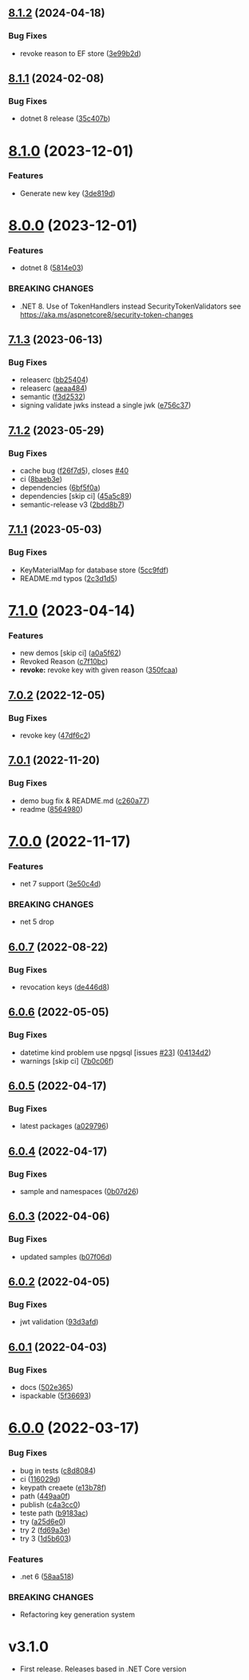 ## [8.1.2](https://github.com/NetDevPack/Security.Jwt/compare/v8.1.1...v8.1.2) (2024-04-18)


### Bug Fixes

* revoke reason to EF store ([3e99b2d](https://github.com/NetDevPack/Security.Jwt/commit/3e99b2d6791b884b5e081b3e95d337e116034a6a))

## [8.1.1](https://github.com/NetDevPack/Security.Jwt/compare/v8.1.0...v8.1.1) (2024-02-08)


### Bug Fixes

* dotnet 8 release ([35c407b](https://github.com/NetDevPack/Security.Jwt/commit/35c407bac77d4b07d0f8aec9619207b32b1b0522))

# [8.1.0](https://github.com/NetDevPack/Security.Jwt/compare/v8.0.0...v8.1.0) (2023-12-01)


### Features

* Generate new key ([3de819d](https://github.com/NetDevPack/Security.Jwt/commit/3de819d078dc2c5760a746f234d5333a8cb9cb0e))

# [8.0.0](https://github.com/NetDevPack/Security.Jwt/compare/v7.1.3...v8.0.0) (2023-12-01)


### Features

* dotnet 8 ([5814e03](https://github.com/NetDevPack/Security.Jwt/commit/5814e03d62bc2480147e0ad3c9ebb177a33ef118))


### BREAKING CHANGES

* .NET 8. Use of TokenHandlers instead SecurityTokenValidators see https://aka.ms/aspnetcore8/security-token-changes

## [7.1.3](https://github.com/NetDevPack/Security.Jwt/compare/v7.1.2...v7.1.3) (2023-06-13)


### Bug Fixes

* releaserc ([bb25404](https://github.com/NetDevPack/Security.Jwt/commit/bb254042f6a859129df240c938f7ffcf1102dddc))
* releaserc ([aeaa484](https://github.com/NetDevPack/Security.Jwt/commit/aeaa484743096bfdda99de730beb9d88b103f2f8))
* semantic ([f3d2532](https://github.com/NetDevPack/Security.Jwt/commit/f3d25325a3458e3bdff706b9a1c87a260eb15c90))
* signing validate jwks instead a single jwk ([e756c37](https://github.com/NetDevPack/Security.Jwt/commit/e756c37d5ee131952eb487904785f0aefa9714d4))

## [7.1.2](https://github.com/NetDevPack/Security.Jwt/compare/v7.1.1...v7.1.2) (2023-05-29)


### Bug Fixes

* cache bug ([f26f7d5](https://github.com/NetDevPack/Security.Jwt/commit/f26f7d5e660d1cad26b30a59325ac4cbc711d09f)), closes [#40](https://github.com/NetDevPack/Security.Jwt/issues/40)
* ci ([8baeb3e](https://github.com/NetDevPack/Security.Jwt/commit/8baeb3ef873c04a5c7e96cf28c01db6409ca8c5e))
* dependencies ([6bf5f0a](https://github.com/NetDevPack/Security.Jwt/commit/6bf5f0aba99d7f8358e6b47a8e96af133160eac1))
* dependencies [skip ci] ([45a5c89](https://github.com/NetDevPack/Security.Jwt/commit/45a5c89283a4435dd0a81fe5a1be57a3c1ae6adf))
* semantic-release v3 ([2bdd8b7](https://github.com/NetDevPack/Security.Jwt/commit/2bdd8b7f359686fbfec2e0ca752e8e207a29dd25))

## [7.1.1](https://github.com/NetDevPack/Security.Jwt/compare/v7.1.0...v7.1.1) (2023-05-03)


### Bug Fixes

* KeyMaterialMap for database store ([5cc9fdf](https://github.com/NetDevPack/Security.Jwt/commit/5cc9fdfdceaf23b0c0f6d2b59cd55ad68ee6903a))
* README.md typos ([2c3d1d5](https://github.com/NetDevPack/Security.Jwt/commit/2c3d1d5446503b923b81f4705fb680d637993a94))

# [7.1.0](https://github.com/NetDevPack/Security.Jwt/compare/v7.0.2...v7.1.0) (2023-04-14)


### Features

* new demos [skip ci] ([a0a5f62](https://github.com/NetDevPack/Security.Jwt/commit/a0a5f622f48dc98361ffbe327905feef2a816722))
* Revoked Reason ([c7f10bc](https://github.com/NetDevPack/Security.Jwt/commit/c7f10bcdb392ebef79140b9c3dff00b49c2aab7a))
* **revoke:** revoke key with given reason ([350fcaa](https://github.com/NetDevPack/Security.Jwt/commit/350fcaa26ba3645344d3d060a42787aa55f98fa1))

## [7.0.2](https://github.com/NetDevPack/Security.Jwt/compare/v7.0.1...v7.0.2) (2022-12-05)


### Bug Fixes

* revoke key ([47df6c2](https://github.com/NetDevPack/Security.Jwt/commit/47df6c241047e168b109f1b61ebc0dc7cc58ccfd))

## [7.0.1](https://github.com/NetDevPack/Security.Jwt/compare/v7.0.0...v7.0.1) (2022-11-20)


### Bug Fixes

* demo bug fix & README.md ([c260a77](https://github.com/NetDevPack/Security.Jwt/commit/c260a774fe25fa8bb74461aa4adc9f501346afdd))
* readme ([8564980](https://github.com/NetDevPack/Security.Jwt/commit/8564980c592b36f579db8a73f9a8fdd3e4a561b1))

# [7.0.0](https://github.com/NetDevPack/Security.Jwt/compare/v6.0.7...v7.0.0) (2022-11-17)


### Features

* net 7 support ([3e50c4d](https://github.com/NetDevPack/Security.Jwt/commit/3e50c4d50b9512d75d2a35f29d7e745ee083970b))


### BREAKING CHANGES

* net 5 drop

## [6.0.7](https://github.com/NetDevPack/Security.Jwt/compare/v6.0.6...v6.0.7) (2022-08-22)


### Bug Fixes

* revocation keys ([de446d8](https://github.com/NetDevPack/Security.Jwt/commit/de446d8cb1b226230727944eef9c91f5c9f0a270))

## [6.0.6](https://github.com/NetDevPack/Security.Jwt/compare/v6.0.5...v6.0.6) (2022-05-05)


### Bug Fixes

* datetime kind problem use npgsql [issues [#23](https://github.com/NetDevPack/Security.Jwt/issues/23)] ([04134d2](https://github.com/NetDevPack/Security.Jwt/commit/04134d201773ece578013e6704c0068b1c3ca273))
* warnings [skip ci] ([7b0c06f](https://github.com/NetDevPack/Security.Jwt/commit/7b0c06f121ac01c71e4f2289b5b3677dee67d2d9))

## [6.0.5](https://github.com/NetDevPack/Security.Jwt/compare/v6.0.4...v6.0.5) (2022-04-17)


### Bug Fixes

* latest packages ([a029796](https://github.com/NetDevPack/Security.Jwt/commit/a0297962c1b2f66d05ca2163f78b1b92bfe1fcb9))

## [6.0.4](https://github.com/NetDevPack/Security.Jwt/compare/v6.0.3...v6.0.4) (2022-04-17)


### Bug Fixes

* sample and namespaces ([0b07d26](https://github.com/NetDevPack/Security.Jwt/commit/0b07d26a651b4222b63af364c565a379f13b4de9))

## [6.0.3](https://github.com/NetDevPack/Security.Jwt/compare/v6.0.2...v6.0.3) (2022-04-06)


### Bug Fixes

* updated samples ([b07f06d](https://github.com/NetDevPack/Security.Jwt/commit/b07f06da0c35e4f43b5fb87b78827e096c3cd03f))

## [6.0.2](https://github.com/NetDevPack/Security.Jwt/compare/v6.0.1...v6.0.2) (2022-04-05)


### Bug Fixes

* jwt validation ([93d3afd](https://github.com/NetDevPack/Security.Jwt/commit/93d3afd2824f854dc219e0ba50f7ead3335bfa9c))

## [6.0.1](https://github.com/NetDevPack/Security.Jwt/compare/v6.0.0...v6.0.1) (2022-04-03)


### Bug Fixes

* docs ([502e365](https://github.com/NetDevPack/Security.Jwt/commit/502e36528ff71b3c64a64e9114b91992f9428568))
* ispackable ([5f36693](https://github.com/NetDevPack/Security.Jwt/commit/5f36693317f6d9ac73cf6fd6078fbf7b47f87cb6))

# [6.0.0](https://github.com/NetDevPack/Security.Jwt/compare/v5.0.10...v6.0.0) (2022-03-17)


### Bug Fixes

* bug in tests ([c8d8084](https://github.com/NetDevPack/Security.Jwt/commit/c8d8084e9626d2321781a1150b4734154e055360))
* ci ([116029d](https://github.com/NetDevPack/Security.Jwt/commit/116029da0bf1cf53920fe7b7827c62c1b2194e96))
* keypath creaete ([e13b78f](https://github.com/NetDevPack/Security.Jwt/commit/e13b78fc2908c740397712bc721b77ed3262dda6))
* path ([449aa0f](https://github.com/NetDevPack/Security.Jwt/commit/449aa0f09d774f5559ae9b9fda97832cdbf60950))
* publish ([c4a3cc0](https://github.com/NetDevPack/Security.Jwt/commit/c4a3cc05db2b695b72ece0219b387872a7111c05))
* teste path ([b9183ac](https://github.com/NetDevPack/Security.Jwt/commit/b9183accb61affe71f8b4bf9532c91aea8f5b937))
* try ([a25d6e0](https://github.com/NetDevPack/Security.Jwt/commit/a25d6e0479880c60cb968b45887af12c1f5e6626))
* try 2 ([fd69a3e](https://github.com/NetDevPack/Security.Jwt/commit/fd69a3e496b5ea211f0847e1329222ac5295f895))
* try 3 ([1d5b603](https://github.com/NetDevPack/Security.Jwt/commit/1d5b603554004c08fe47fb5f531e29aa07b74cdc))


### Features

* .net 6 ([58aa518](https://github.com/NetDevPack/Security.Jwt/commit/58aa51894c26ddab282c627d8d2d97c8c3cd2aeb))


### BREAKING CHANGES

* Refactoring key generation system

# v3.1.0

- First release. Releases based in .NET Core version
